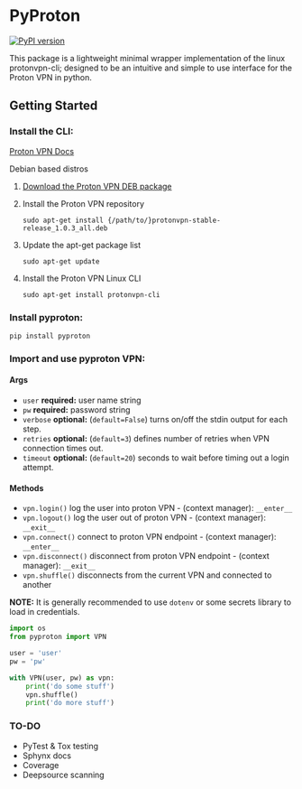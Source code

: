 # PyProton

[![PyPI version](https://badge.fury.io/py/pyproton.svg)](https://badge.fury.io/py/pyproton)

This package is a lightweight minimal wrapper implementation of the linux protonvpn-cli; designed to be an intuitive and simple to use interface for the Proton VPN in python.

## Getting Started

### **Install the CLI:**

[Proton VPN Docs](https://protonvpn.com/support/linux-vpn-tool/)

Debian based distros
1. [Download the Proton VPN DEB package](https://repo.protonvpn.com/debian/dists/stable/main/binary-all/protonvpn-stable-release_1.0.3_all.deb)
2. Install the Proton VPN repository
   
   `sudo apt-get install {/path/to/}protonvpn-stable-release_1.0.3_all.deb`
3. Update the apt-get package list
   
   `sudo apt-get update`
4. Install the Proton VPN Linux CLI
   
   `sudo apt-get install protonvpn-cli` 

### **Install pyproton:**

`pip install pyproton`

### **Import and use pyproton VPN:**

#### Args

* `user` **required:** user name string
* `pw` **required:** password string
* `verbose` **optional:** (`default=False`) turns on/off the stdin output for each step.
* `retries` **optional:** (`default=3`) defines number of retries when VPN connection times out.
* `timeout` **optional:** (`default=20`) seconds to wait before timing out a login attempt.

#### Methods

* `vpn.login()` log the user into proton VPN - (context manager): `__enter__`
* `vpn.logout()` log the user out of proton VPN - (context manager): `__exit__`
* `vpn.connect()` connect to proton VPN endpoint - (context manager): `__enter__`
* `vpn.disconnect()` disconnect from proton VPN endpoint - (context manager): `__exit__`
* `vpn.shuffle()` disconnects from the current VPN and connected to another

**NOTE:** It is generally recommended to use `dotenv` or some secrets library to load in credentials.

```python
import os
from pyproton import VPN

user = 'user'
pw = 'pw'

with VPN(user, pw) as vpn:
    print('do some stuff')
    vpn.shuffle()
    print('do more stuff')
```

### **TO-DO**

* PyTest & Tox testing
* Sphynx docs
* Coverage
* Deepsource scanning